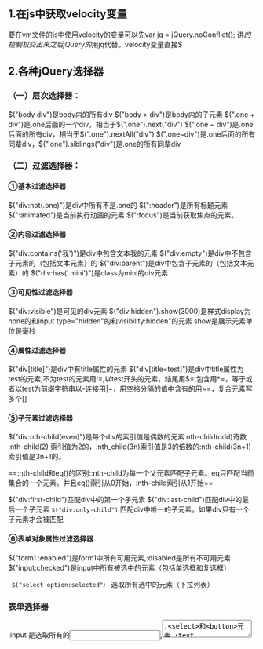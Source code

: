 ## 1.在js中获取velocity变量
要在vm文件的js中使用velocity的变量可以先var jq = jQuery.noConflict(); 讲$的控制权交出来之后jQuery的$用jq代替。velocity变量直接$
## 2.各种jQuery选择器
### （一）层次选择器：
$("body div")是body内的所有div
$("body > div")是body内的子元素
$(".one + div")是.one后面的一个div，相当于$(".one").next("div")
$(".one ~ div")是.one后面的所有div，相当于$(".one").nextAll("div")
$(".one~div")是.one后面的所有同辈div，$(".one").siblings("div")是.one的所有同辈div
### （二）过滤选择器：
#### ①基本过滤选择器
$("div:not(.one)")是div中所有不是.one的
$(":header")是所有标题元素
$(":animated")是当前执行动画的元素
$(":focus")是当前获取焦点的元素。
#### ②内容过滤选择器
$("div:contains('我')")是div中包含文本我的元素
$("div:empty")是div中不包含子元素的（包括文本元素）的
$("div:parent")是div中包含子元素的（包括文本元素）的
$("div:has('.mini')")是class为mini的div元素
#### ③可见性过滤选择器
$("div:visible")是可见的div元素
$("div:hidden").show(3000)是样式display为none的和input type="hidden"的和visibility:hidden"的元素 show是展示元素单位是毫秒
#### ④属性过滤选择器
$("div[title]")是div中有title属性的元素
$("div[title=test]")是div中title属性为test的元素,不为test的元素用!=,以test开头的元素，结尾用$=,包含用*=，等于或者以test为前缀字符串以-连接用|=，用空格分隔的值中含有的用~=，复合元素写多个[]
#### ⑤子元素过滤选择器
$("div:nth-child(even)")是每个div的索引值是偶数的元素
nth-child(odd)奇数 :nth-child(2) 索引值为2的，:nth_child(3n)索引值是3的倍数的:nth-child(3n+1)索引值是3n+1的。 

==:nth-child和eq()的区别::nth-child为每一个父元素匹配子元素。eq只匹配当前集合的一个元素。并且eq()索引从0开始，:nth-child索引从1开始==

$("div:first-child")匹配div中的第一个子元素
$("div:last-child")匹配div中的最后一个子元素
``` $("div:only-child") ```
匹配div中唯一的子元素。如果div只有一个子元素才会被匹配
#### ⑥表单对象属性过滤选择器
$("form1 :enabled")是form1中所有可用元素,:disabled是所有不可用元素
$("input:checked")是input中所有被选中的元素（包括单选框和复选框）

``` $("select option:selected"）```
选取所有选中的元素（下拉列表）
### 表单选择器
:input 是选取所有的<input>,<textarea>,<select>和<button>元素
:text 选取所有的单行文本框
:password选取所有的密码框
:radio选取所有的单选框
:checkbox选取所有的多选框
``` :submit ```选取所有的提交按钮
:image选取所有的图像按钮
:reset选取所有的重置按钮
:button选取所有的按钮
:file选取所有的上传域
:hidden 选取所有的不可见元素

==选择器注意事项==

1.如果表达式中含有特殊字符# .  (  [,等

如id="id#b" 获取这样的元素采用$("#id\\\\#b")
如id="id[1]" 获取这样的元素采用$("#id\\\\[1\\\\]")

2.要注意空格
如$(".test :hidden")表示.test的hidden的后代元素，而$(".test:hidden")表示.test中hidden的元素，加空格是层次选择器中的后代选择器 不加空格是过滤选择器中的可见性过滤选择器。


